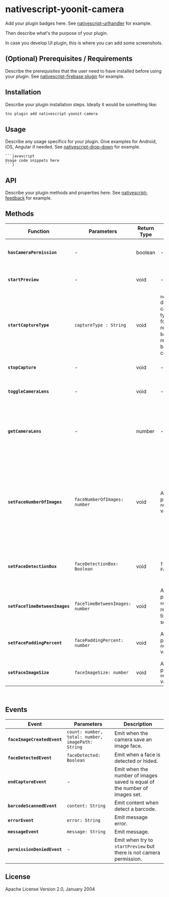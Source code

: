 # nativescript-yoonit-camera

Add your plugin badges here. See [nativescript-urlhandler](https://github.com/hypery2k/nativescript-urlhandler) for example.

Then describe what's the purpose of your plugin. 

In case you develop UI plugin, this is where you can add some screenshots.

## (Optional) Prerequisites / Requirements

Describe the prerequisites that the user need to have installed before using your plugin. See [nativescript-firebase plugin](https://github.com/eddyverbruggen/nativescript-plugin-firebase) for example.

## Installation

Describe your plugin installation steps. Ideally it would be something like:

```javascript
tns plugin add nativescript-yoonit-camera
```

## Usage 

Describe any usage specifics for your plugin. Give examples for Android, iOS, Angular if needed. See [nativescript-drop-down](https://www.npmjs.com/package/nativescript-drop-down) for example.
	
	```javascript
    Usage code snippets here
    ```)

## API

Describe your plugin methods and properties here. See [nativescript-feedback](https://github.com/EddyVerbruggen/nativescript-feedback) for example.

## Methods   
  
| Function | Parameters | Return Type | Valid values | Description |
|-|-|-|-|-|  
| **`hasCameraPermission`** | - | boolean | - | Return if application has camera permission.
| **`startPreview`** | - | void | - | Start camera preview if has permission.
| **`startCaptureType`** | `captureType : String` | void | `none` default capture type. `face` for face recognition. `barcode` to read barcode content. | Set capture type none, face or barcode.
| **`stopCapture`** | - | void | - | Stop any type of capture.
| **`toggleCameraLens`** | - | void | - | Set camera lens facing front or back.
| **`getCameraLens`** | - | number | - | Return `number` that represents lens face state: 0 for front 1 for back camera.  
| **`setFaceNumberOfImages`** | `faceNumberOfImages: number` | void | Any positive `number` value | Default value is 0. For value 0 is saved infinity images. When saved images reached the "face number os images", the `onEndCapture` is triggered.
| **`setFaceDetectionBox`** |`faceDetectionBox: Boolean` | void | `True` or `False` | Set to show face detection box when face detected.   
| **`setFaceTimeBetweenImages`** | `faceTimeBetweenImages: number` | void | Any positive `number` that represent time in milli seconds | Set saving face images time interval in milli seconds.  
| **`setFacePaddingPercent`** | `facePaddingPercent: number` | void | Any positive `number` value | Set face image and bounding box padding in percent.  
| **`setFaceImageSize`** | `faceImageSize: number` | void | Any positive `number` value | Set face image size to be saved.    
  
<br/>  
  
## Events

| Event | Parameters | Description |
|-|-|-|
| **`faceImageCreatedEvent`** | `count: number, total: number, imagePath: String` | Emit when the camera save an image face.  
| **`faceDetectedEvent`** | `faceDetected: Boolean` | Emit when a face is detected or hided.  
| **`endCaptureEvent`** | - | Emit when the number of images saved is equal of the number of images set.   
| **`barcodeScannedEvent`** | `content: String` | Emit content when detect a barcode.   
| **`errorEvent`** |`error: String` | Emit message error.  
| **`messageEvent`** | `message: String` | Emit message.   
| **`permissionDeniedEvent`** | - | Emit when try to `startPreview` but there is not camera permission.
    
## License

Apache License Version 2.0, January 2004
